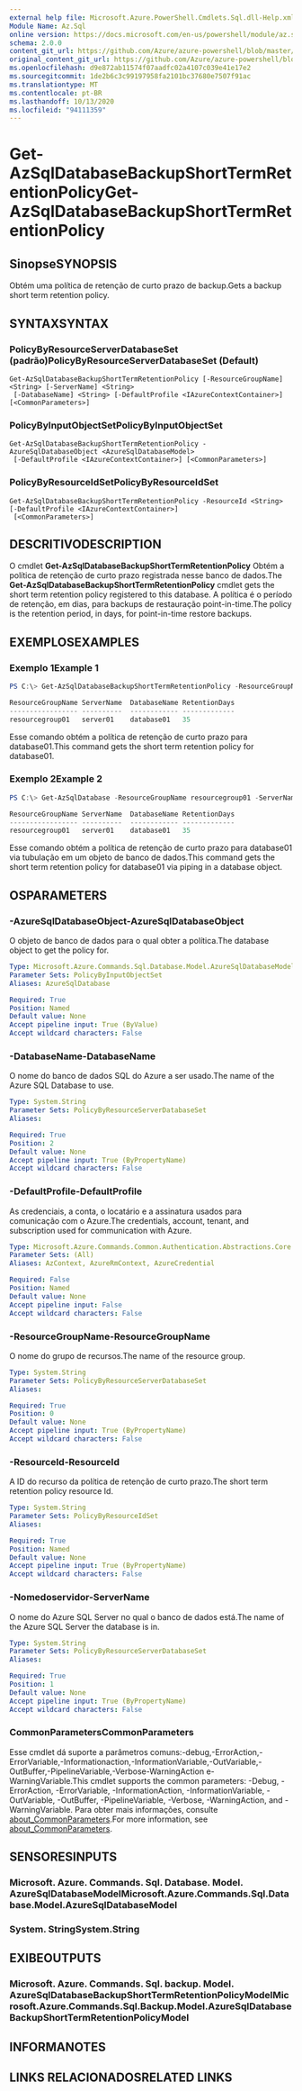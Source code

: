 ```yaml
---
external help file: Microsoft.Azure.PowerShell.Cmdlets.Sql.dll-Help.xml
Module Name: Az.Sql
online version: https://docs.microsoft.com/en-us/powershell/module/az.sql/get-azsqldatabasebackupshorttermretentionpolicy
schema: 2.0.0
content_git_url: https://github.com/Azure/azure-powershell/blob/master/src/Sql/Sql/help/Get-AzSqlDatabaseBackupShortTermRetentionPolicy.md
original_content_git_url: https://github.com/Azure/azure-powershell/blob/master/src/Sql/Sql/help/Get-AzSqlDatabaseBackupShortTermRetentionPolicy.md
ms.openlocfilehash: d9e872ab11574f07aadfc02a4107c039e41e17e2
ms.sourcegitcommit: 1de2b6c3c99197958fa2101bc37680e7507f91ac
ms.translationtype: MT
ms.contentlocale: pt-BR
ms.lasthandoff: 10/13/2020
ms.locfileid: "94111359"
---
```

# <span data-ttu-id="c85ac-101">Get-AzSqlDatabaseBackupShortTermRetentionPolicy</span><span class="sxs-lookup"><span data-stu-id="c85ac-101">Get-AzSqlDatabaseBackupShortTermRetentionPolicy</span></span>

## <span data-ttu-id="c85ac-102">Sinopse</span><span class="sxs-lookup"><span data-stu-id="c85ac-102">SYNOPSIS</span></span>
<span data-ttu-id="c85ac-103">Obtém uma política de retenção de curto prazo de backup.</span><span class="sxs-lookup"><span data-stu-id="c85ac-103">Gets a backup short term retention policy.</span></span>

## <span data-ttu-id="c85ac-104">SYNTAX</span><span class="sxs-lookup"><span data-stu-id="c85ac-104">SYNTAX</span></span>

### <span data-ttu-id="c85ac-105">PolicyByResourceServerDatabaseSet (padrão)</span><span class="sxs-lookup"><span data-stu-id="c85ac-105">PolicyByResourceServerDatabaseSet (Default)</span></span>
```
Get-AzSqlDatabaseBackupShortTermRetentionPolicy [-ResourceGroupName] <String> [-ServerName] <String>
 [-DatabaseName] <String> [-DefaultProfile <IAzureContextContainer>] [<CommonParameters>]
```

### <span data-ttu-id="c85ac-106">PolicyByInputObjectSet</span><span class="sxs-lookup"><span data-stu-id="c85ac-106">PolicyByInputObjectSet</span></span>
```
Get-AzSqlDatabaseBackupShortTermRetentionPolicy -AzureSqlDatabaseObject <AzureSqlDatabaseModel>
 [-DefaultProfile <IAzureContextContainer>] [<CommonParameters>]
```

### <span data-ttu-id="c85ac-107">PolicyByResourceIdSet</span><span class="sxs-lookup"><span data-stu-id="c85ac-107">PolicyByResourceIdSet</span></span>
```
Get-AzSqlDatabaseBackupShortTermRetentionPolicy -ResourceId <String> [-DefaultProfile <IAzureContextContainer>]
 [<CommonParameters>]
```

## <span data-ttu-id="c85ac-108">DESCRITIVO</span><span class="sxs-lookup"><span data-stu-id="c85ac-108">DESCRIPTION</span></span>
<span data-ttu-id="c85ac-109">O cmdlet **Get-AzSqlDatabaseBackupShortTermRetentionPolicy** Obtém a política de retenção de curto prazo registrada nesse banco de dados.</span><span class="sxs-lookup"><span data-stu-id="c85ac-109">The **Get-AzSqlDatabaseBackupShortTermRetentionPolicy** cmdlet gets the short term retention policy registered to this database.</span></span>
<span data-ttu-id="c85ac-110">A política é o período de retenção, em dias, para backups de restauração point-in-time.</span><span class="sxs-lookup"><span data-stu-id="c85ac-110">The policy is the retention period, in days, for point-in-time restore backups.</span></span>

## <span data-ttu-id="c85ac-111">EXEMPLOS</span><span class="sxs-lookup"><span data-stu-id="c85ac-111">EXAMPLES</span></span>

### <span data-ttu-id="c85ac-112">Exemplo 1</span><span class="sxs-lookup"><span data-stu-id="c85ac-112">Example 1</span></span>
```powershell
PS C:\> Get-AzSqlDatabaseBackupShortTermRetentionPolicy -ResourceGroupName resourcegroup01 -ServerName server01 -DatabaseName database01

ResourceGroupName ServerName  DatabaseName RetentionDays
----------------- ----------  ------------ -------------
resourcegroup01   server01    database01   35
```

<span data-ttu-id="c85ac-113">Esse comando obtém a política de retenção de curto prazo para database01.</span><span class="sxs-lookup"><span data-stu-id="c85ac-113">This command gets the short term retention policy for database01.</span></span>

### <span data-ttu-id="c85ac-114">Exemplo 2</span><span class="sxs-lookup"><span data-stu-id="c85ac-114">Example 2</span></span>
```powershell
PS C:\> Get-AzSqlDatabase -ResourceGroupName resourcegroup01 -ServerName server01 -DatabaseName database01 | Get-AzSqlDatabaseBackupShortTermRetentionPolicy

ResourceGroupName ServerName  DatabaseName RetentionDays
----------------- ----------  ------------ -------------
resourcegroup01   server01    database01   35
```

<span data-ttu-id="c85ac-115">Esse comando obtém a política de retenção de curto prazo para database01 via tubulação em um objeto de banco de dados.</span><span class="sxs-lookup"><span data-stu-id="c85ac-115">This command gets the short term retention policy for database01 via piping in a database object.</span></span>

## <span data-ttu-id="c85ac-116">OS</span><span class="sxs-lookup"><span data-stu-id="c85ac-116">PARAMETERS</span></span>

### <span data-ttu-id="c85ac-117">-AzureSqlDatabaseObject</span><span class="sxs-lookup"><span data-stu-id="c85ac-117">-AzureSqlDatabaseObject</span></span>
<span data-ttu-id="c85ac-118">O objeto de banco de dados para o qual obter a política.</span><span class="sxs-lookup"><span data-stu-id="c85ac-118">The database object to get the policy for.</span></span>

```yaml
Type: Microsoft.Azure.Commands.Sql.Database.Model.AzureSqlDatabaseModel
Parameter Sets: PolicyByInputObjectSet
Aliases: AzureSqlDatabase

Required: True
Position: Named
Default value: None
Accept pipeline input: True (ByValue)
Accept wildcard characters: False
```

### <span data-ttu-id="c85ac-119">-DatabaseName</span><span class="sxs-lookup"><span data-stu-id="c85ac-119">-DatabaseName</span></span>
<span data-ttu-id="c85ac-120">O nome do banco de dados SQL do Azure a ser usado.</span><span class="sxs-lookup"><span data-stu-id="c85ac-120">The name of the Azure SQL Database to use.</span></span>

```yaml
Type: System.String
Parameter Sets: PolicyByResourceServerDatabaseSet
Aliases:

Required: True
Position: 2
Default value: None
Accept pipeline input: True (ByPropertyName)
Accept wildcard characters: False
```

### <span data-ttu-id="c85ac-121">-DefaultProfile</span><span class="sxs-lookup"><span data-stu-id="c85ac-121">-DefaultProfile</span></span>
<span data-ttu-id="c85ac-122">As credenciais, a conta, o locatário e a assinatura usados para comunicação com o Azure.</span><span class="sxs-lookup"><span data-stu-id="c85ac-122">The credentials, account, tenant, and subscription used for communication with Azure.</span></span>

```yaml
Type: Microsoft.Azure.Commands.Common.Authentication.Abstractions.Core.IAzureContextContainer
Parameter Sets: (All)
Aliases: AzContext, AzureRmContext, AzureCredential

Required: False
Position: Named
Default value: None
Accept pipeline input: False
Accept wildcard characters: False
```

### <span data-ttu-id="c85ac-123">-ResourceGroupName</span><span class="sxs-lookup"><span data-stu-id="c85ac-123">-ResourceGroupName</span></span>
<span data-ttu-id="c85ac-124">O nome do grupo de recursos.</span><span class="sxs-lookup"><span data-stu-id="c85ac-124">The name of the resource group.</span></span>

```yaml
Type: System.String
Parameter Sets: PolicyByResourceServerDatabaseSet
Aliases:

Required: True
Position: 0
Default value: None
Accept pipeline input: True (ByPropertyName)
Accept wildcard characters: False
```

### <span data-ttu-id="c85ac-125">-ResourceId</span><span class="sxs-lookup"><span data-stu-id="c85ac-125">-ResourceId</span></span>
<span data-ttu-id="c85ac-126">A ID do recurso da política de retenção de curto prazo.</span><span class="sxs-lookup"><span data-stu-id="c85ac-126">The short term retention policy resource Id.</span></span>

```yaml
Type: System.String
Parameter Sets: PolicyByResourceIdSet
Aliases:

Required: True
Position: Named
Default value: None
Accept pipeline input: True (ByPropertyName)
Accept wildcard characters: False
```

### <span data-ttu-id="c85ac-127">-Nomedoservidor</span><span class="sxs-lookup"><span data-stu-id="c85ac-127">-ServerName</span></span>
<span data-ttu-id="c85ac-128">O nome do Azure SQL Server no qual o banco de dados está.</span><span class="sxs-lookup"><span data-stu-id="c85ac-128">The name of the Azure SQL Server the database is in.</span></span>

```yaml
Type: System.String
Parameter Sets: PolicyByResourceServerDatabaseSet
Aliases:

Required: True
Position: 1
Default value: None
Accept pipeline input: True (ByPropertyName)
Accept wildcard characters: False
```

### <span data-ttu-id="c85ac-129">CommonParameters</span><span class="sxs-lookup"><span data-stu-id="c85ac-129">CommonParameters</span></span>
<span data-ttu-id="c85ac-130">Esse cmdlet dá suporte a parâmetros comuns:-debug,-ErrorAction,-ErrorVariable,-Informationaction,-InformationVariable,-OutVariable,-OutBuffer,-PipelineVariable,-Verbose-WarningAction e-WarningVariable.</span><span class="sxs-lookup"><span data-stu-id="c85ac-130">This cmdlet supports the common parameters: -Debug, -ErrorAction, -ErrorVariable, -InformationAction, -InformationVariable, -OutVariable, -OutBuffer, -PipelineVariable, -Verbose, -WarningAction, and -WarningVariable.</span></span> <span data-ttu-id="c85ac-131">Para obter mais informações, consulte [about_CommonParameters](http://go.microsoft.com/fwlink/?LinkID=113216).</span><span class="sxs-lookup"><span data-stu-id="c85ac-131">For more information, see [about_CommonParameters](http://go.microsoft.com/fwlink/?LinkID=113216).</span></span>

## <span data-ttu-id="c85ac-132">SENSORES</span><span class="sxs-lookup"><span data-stu-id="c85ac-132">INPUTS</span></span>

### <span data-ttu-id="c85ac-133">Microsoft. Azure. Commands. Sql. Database. Model. AzureSqlDatabaseModel</span><span class="sxs-lookup"><span data-stu-id="c85ac-133">Microsoft.Azure.Commands.Sql.Database.Model.AzureSqlDatabaseModel</span></span>

### <span data-ttu-id="c85ac-134">System. String</span><span class="sxs-lookup"><span data-stu-id="c85ac-134">System.String</span></span>

## <span data-ttu-id="c85ac-135">EXIBE</span><span class="sxs-lookup"><span data-stu-id="c85ac-135">OUTPUTS</span></span>

### <span data-ttu-id="c85ac-136">Microsoft. Azure. Commands. Sql. backup. Model. AzureSqlDatabaseBackupShortTermRetentionPolicyModel</span><span class="sxs-lookup"><span data-stu-id="c85ac-136">Microsoft.Azure.Commands.Sql.Backup.Model.AzureSqlDatabaseBackupShortTermRetentionPolicyModel</span></span>

## <span data-ttu-id="c85ac-137">INFORMA</span><span class="sxs-lookup"><span data-stu-id="c85ac-137">NOTES</span></span>

## <span data-ttu-id="c85ac-138">LINKS RELACIONADOS</span><span class="sxs-lookup"><span data-stu-id="c85ac-138">RELATED LINKS</span></span>
